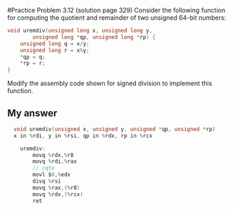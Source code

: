 #Practice Problem 3.12 (solution page 329)
Consider the following function for computing the quotient and remainder of two unsigned 64-bit numbers:

```c
void uremdiv(unsigned long x, unsigned long y,
  		unsigned long *qp, unsigned long *rp) {
  	unsigned long q = x/y;
  	unsigned long r = x%y;
  	*qp = q;
  	*rp = r;
}
```

Modify the assembly code shown for signed division to implement this function.

## My answer
```c
  void uremdiv(unsigned x, unsigned y, unsigned *qp, unsigned *rp)
  x in %rdi, y in %rsi, qp in %rdx, rp in %rcx

    uremdiv:
        movq %rdx,%r8
        movq %rdi,%rax
        // cqto
        movl $0,%edx
        divq %rsi
        movq %rax,(%r8)
        movq %rdx,(%rcx)
        ret
```